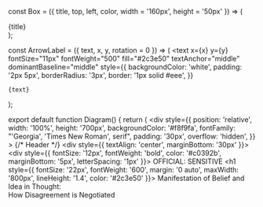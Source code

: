 const Box = ({ title, top, left, color, width = '160px', height = '50px' }) => (
  <div
    style={{
      position: 'absolute',
      top,
      left,
      width,
      height,
      display: 'flex',
      alignItems: 'center',
      justifyContent: 'center',
      fontSize: '15px',
      textAlign: 'center',
      backgroundColor: color || '#fff',
      border: '2px solid #2c3e50',
      borderRadius: '6px',
      fontWeight: '600',
      color: '#2c3e50',
      zIndex: 10,
      boxShadow: '0 2px 4px rgba(0,0,0,0.1)',
    }}
  >
    {title}
  </div>
);

const ArrowLabel = ({ text, x, y, rotation = 0 }) => (
  <text 
    x={x} 
    y={y} 
    fontSize="11px" 
    fontWeight="500"
    fill="#2c3e50"
    textAnchor="middle"
    dominantBaseline="middle"
    style={{
      backgroundColor: 'white',
      padding: '2px 5px',
      borderRadius: '3px',
      border: '1px solid #eee',
    }}
  >
    {text}
  </text>
);

export default function Diagram() {
  return (
    <div
      style={{
        position: 'relative',
        width: '100%',
        height: '700px',
        backgroundColor: '#f8f9fa',
        fontFamily: "'Georgia', 'Times New Roman', serif",
        padding: '30px',
        overflow: 'hidden',
      }}
    >
      {/* Header */}
      <div style={{ textAlign: 'center', marginBottom: '30px' }}>
        <div style={{ 
          fontSize: '12px', 
          fontWeight: 'bold', 
          color: '#c0392b',
          marginBottom: '5px',
          letterSpacing: '1px'
        }}>
          OFFICIAL: SENSITIVE
        </div>
        <h1 style={{
          fontSize: '22px',
          fontWeight: '600',
          margin: '0 auto',
          maxWidth: '800px',
          lineHeight: '1.4',
          color: '#2c3e50'
        }}>
          Manifestation of Belief and Idea in Thought:<br />
          How Disagreement is Negotiated
        </h1>
      </div>

    
